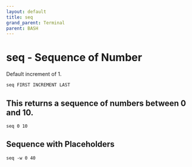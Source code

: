 ```yaml
---
layout: default
title: seq
grand_parent: Terminal
parent: BASH
---
```


# seq - Sequence of Number

Default increment of 1.

```
seq FIRST INCREMENT LAST
```

## This returns a sequence of numbers between 0 and 10.

```
seq 0 10
```

## Sequence with Placeholders

```
seq -w 0 40
```
